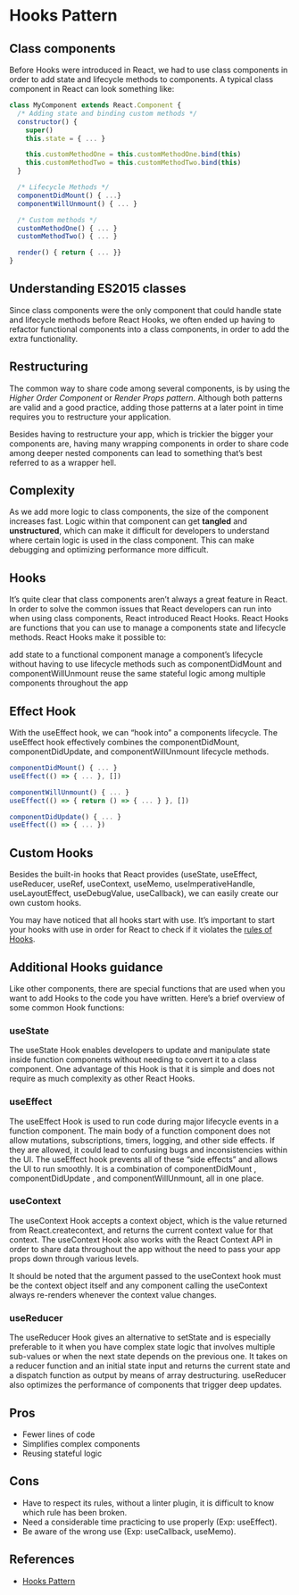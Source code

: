 # Hooks Pattern

## Class components

Before Hooks were introduced in React, we had to use class components in order to add state and lifecycle methods to components. A typical class component in React can look something like:

```jsx
class MyComponent extends React.Component {
  /* Adding state and binding custom methods */
  constructor() {
    super()
    this.state = { ... }

    this.customMethodOne = this.customMethodOne.bind(this)
    this.customMethodTwo = this.customMethodTwo.bind(this)
  }

  /* Lifecycle Methods */
  componentDidMount() { ...}
  componentWillUnmount() { ... }

  /* Custom methods */
  customMethodOne() { ... }
  customMethodTwo() { ... }

  render() { return { ... }}
}
```

## Understanding ES2015 classes

Since class components were the only component that could handle state and lifecycle methods before React Hooks, we often ended up having to refactor functional components into a class components, in order to add the extra functionality.

## Restructuring

The common way to share code among several components, is by using the _Higher Order Component_ or _Render Props pattern_. Although both patterns are valid and a good practice, adding those patterns at a later point in time requires you to restructure your application.

Besides having to restructure your app, which is trickier the bigger your components are, having many wrapping components in order to share code among deeper nested components can lead to something that’s best referred to as a wrapper hell.

## Complexity

As we add more logic to class components, the size of the component increases fast. Logic within that component can get **tangled** and **unstructured**, which can make it difficult for developers to understand where certain logic is used in the class component. This can make debugging and optimizing performance more difficult.

## Hooks

It’s quite clear that class components aren’t always a great feature in React. In order to solve the common issues that React developers can run into when using class components, React introduced React Hooks. React Hooks are functions that you can use to manage a components state and lifecycle methods. React Hooks make it possible to:

add state to a functional component
manage a component’s lifecycle without having to use lifecycle methods such as componentDidMount and componentWillUnmount
reuse the same stateful logic among multiple components throughout the app

## Effect Hook

With the useEffect hook, we can “hook into” a components lifecycle. The useEffect hook effectively combines the componentDidMount, componentDidUpdate, and componentWillUnmount lifecycle methods.

```jsx
componentDidMount() { ... }
useEffect(() => { ... }, [])

componentWillUnmount() { ... }
useEffect(() => { return () => { ... } }, [])

componentDidUpdate() { ... }
useEffect(() => { ... })
```

## Custom Hooks

Besides the built-in hooks that React provides (useState, useEffect, useReducer, useRef, useContext, useMemo, useImperativeHandle, useLayoutEffect, useDebugValue, useCallback), we can easily create our own custom hooks.

You may have noticed that all hooks start with use. It’s important to start your hooks with use in order for React to check if it violates the [rules of Hooks](https://reactjs.org/docs/hooks-rules.html).

## Additional Hooks guidance

Like other components, there are special functions that are used when you want to add Hooks to the code you have written. Here’s a brief overview of some common Hook functions:

### useState

The useState Hook enables developers to update and manipulate state inside function components without needing to convert it to a class component. One advantage of this Hook is that it is simple and does not require as much complexity as other React Hooks.

### useEffect

The useEffect Hook is used to run code during major lifecycle events in a function component. The main body of a function component does not allow mutations, subscriptions, timers, logging, and other side effects. If they are allowed, it could lead to confusing bugs and inconsistencies within the UI. The useEffect hook prevents all of these “side effects” and allows the UI to run smoothly. It is a combination of componentDidMount , componentDidUpdate , and componentWillUnmount, all in one place.

### useContext

The useContext Hook accepts a context object, which is the value returned from React.createcontext, and returns the current context value for that context. The useContext Hook also works with the React Context API in order to share data throughout the app without the need to pass your app props down through various levels.

It should be noted that the argument passed to the useContext hook must be the context object itself and any component calling the useContext always re-renders whenever the context value changes.

### useReducer

The useReducer Hook gives an alternative to setState and is especially preferable to it when you have complex state logic that involves multiple sub-values or when the next state depends on the previous one. It takes on a reducer function and an initial state input and returns the current state and a dispatch function as output by means of array destructuring. useReducer also optimizes the performance of components that trigger deep updates.

## Pros

- Fewer lines of code
- Simplifies complex components
- Reusing stateful logic

## Cons

- Have to respect its rules, without a linter plugin, it is difficult to know which rule has been broken.
- Need a considerable time practicing to use properly (Exp: useEffect).
- Be aware of the wrong use (Exp: useCallback, useMemo).

## References

- [Hooks Pattern](https://www.patterns.dev/react/hooks-pattern)
